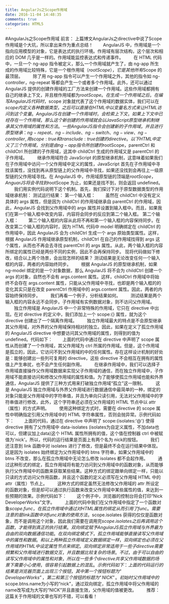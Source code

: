 ```yaml
---
title: AngularJs之Scope作用域
date: 2016-11-04 14:48:35
comments: true
categories: HTML5
---
```


#AngularJs之Scope作用域
前言：
上篇博文AngularJs之directive中说了Scope作用域是个大坑，所以拿出来作为重点总结！
　　AngularJS 中，作用域是一个指向应用模型的对象，它是表达式的执行环境。作用域有层次结构，这个层次和相应的 DOM 几乎是一样的。作用域能监控表达式和传递事件。
　　在 HTML 代码中，一旦一个 ng-app 指令被定义，那么一个作用域就产生了，由 ng-app 所生成的作用域比较特殊，它是一个根作用域（$rootScope），它是其他所有$Scope 的最顶层。
　　除了用 ng-app 指令可以产生一个作用域之外，其他的指令如 ng-controller，ng-repeat 等都会产生一个或者多个作用域。此外，还可以通过 AngularJS 提供的创建作用域的工厂方法来创建一个作用域。这些作用域都拥有自己的继承上下文，并且根作用域都为$rootScope。
　　在生成一个作用域之后，在编写 AngularJS 代码时，$scope 对象就代表了这个作用域的数据实体，我们可以在$scope 内定义各种数据类型，之后可以直接在 HTML 中以 {{变量名}} 方式来让 HTML 访问到这个变量。
　　AngularJS 在创建一个作用域时，会检索上下文，如果上下文中已经存在一个作用域，那么这个新创建的作用域就会以 JavaScript 原型继承机制继承其父作用域的属性和方法。
　　一些 AngularJS 指令会创建新的子作用域，并且进行原型继承： ng-repeat、ng-include、ng-switch、ng-view、ng-controller, 用 scope: true 和 transclude: true 创建的 directive。
　　以下 HTML 中定义了三个作用域，分别是由 ng-app 指令所创建的$rootScope，parentCtrl 和 childCtrl 所创建的子作用域，这其中 childCtrl 生成的作用域又是 parentCtrl 的子作用域。
　　继承作用域符合 JavaScript 的原型继承机制，这意味着如果我们在子作用域中访问一个父作用域中定义的属性，JavaScript 首先在子作用域中寻找该属性，没找到再从原型链上的父作用域中寻找，如果还没找到会再往上一级原型链的父作用域寻找。在 AngularJS 中，作用域原型链的顶端是$rootScope，AnguarJS 将会寻找到$rootScope 为止，如果还是找不到，则会返回 undefined。
　　我们用实例代码说明下这个机制。首先，我们探讨下对于原型数据类型的作用域继承机制：
测试运行结果：
第一个输入框：
　　虽然在 childCtrl 中没有定义具体的 args 属性，但是因为 childCtrl 的作用域继承自 parentCtrl 的作用域，因此，AngularJS 会找到父作用域中的 args 属性并设置到输入框中。而且，如果我们在第一个输入框中改变内容，内容将会同步的反应到第二个输入框。
第二个输入框：
　　第二个输入框的内容从此将不再和第一个输入框的内容保持同步。在改变第二个输入框的内容时，因为 HTML 代码中 model 明确绑定在 childCtrl 的作用域中，因此 AngularJS 会为 childCtrl 生成一个 args 原始类型属性。这样，根据 AngularJS 作用域继承原型机制，childCtrl 在自己的作用域找得到 args 这个属性，从而也不再会去寻找 parentCtrl 的 args 属性。从此，两个输入框的内容所绑定的属性已经是两份不同的实例，因此不会再保持同步。
现将代码做如下修改，结合以上两个场景，会出现怎样的结果？
测试结果是无论改变任何一个输入框的内容，两者的内容始终同步。
　　根据 AngularJS 的原型继承机制，如果 ng-model 绑定的是一个对象数据，那么 AngularJS 将不会为 childCtrl 创建一个 args 的对象，自然也不会有 args.content 属性。这样，childCtrl 作用域中将始终不会存在 args.content 属性，只能从父作用域中寻找，也即是两个输入框的的变化其实只是在改变 parentCtrl 作用域中的 args.content 属性。因此，两者的内容始终保持同步。
　　我们再看一个例子，分析结果如何。
　　测试结果是两个输入框的内容永远不会同步。子作用域有实例数据对象，则不访问父作用域。
　　独立作用域是 AngularJS 中一个非常特殊的作用域，它只在 directive 中出现。在对 directive 的定义中，我们添加上一个 scope:{} 属性，就为这个 directive 创建出了一个隔离作用域。
　　独立作用域最大的特点是不会原型继承其父作用域，对外界的父作用域保持相对的独立。因此，如果在定义了孤立作用域的 AngularJS directive 中想要访问其父作用域的属性，则得到的值为 undefined。代码如下：
　　上面的代码中通过在 directive 中声明了 scope 属性从而创建了一个作用域，其父作用域为 ctrl 所属的作用域。但是，这个作用域是孤立的，因此，它访问不到父作用域的中的任何属性。存在这样设计机制的好处是：能够创建出一些列可复用的 directive，这些 directive 不会相互在拥有的属性值上产生串扰，也不会产生任何副作用。
　　在继承作用域中，我们可以选择子作用域直接操作父作用域数据来实现父子作用域的通信，而在独立作用域中，子作用域不能直接访问和修改父作用域的属性和值。为了能够使孤立作用域也能和外界通信，AngularJS 提供了三种方式用来打破独立作用域“孤立”这一限制。
　　这是 AngularJS 独立作用域与外界父作用域进行数据通信中最简单的一种，绑定的对象只能是父作用域中的字符串值，并且为单向只读引用，无法对父作用域中的字符串值进行修改，此外，这个字符串还必须在父作用域的 HTML 节点中以 attr（属性）的方式声明。
　　使用这种绑定方式时，需要在 directive 的 scope 属性中明确指定引用父作用域中的 HTML 字符串属性，否则会抛异常。示例代码如下：
　　上面的代码，通过在 directive 中声明了 scope:{isolates:'@'} 使得 directive 拥有了父作用域中 data-isolates (isolates为自定义属性，不加data也可以，但建议加上data)这个 HTML 属性所拥有的值，这个值在控制器 ctrl 中被赋值为'nick'。所以，代码的运行结果是页面上有两个名为 nick的按钮。
　　我们还注意到 link 函数中对 isolates 进行了修改，但是最终不会在运行结果中体现。这是因为 isolates 始终绑定为父作用域中的 btns 字符串，如果父作用域中的 btns 不改变，那么在孤立作用域中无论怎么修改 isolates 都不会起作用。
　　通过这种形式的绑定，孤立作用域将有能力访问到父作用域中的函数对象，从而能够执行父作用域中的函数来获取某些结果。这种方式的绑定跟单向绑定一样，只能以只读的方式访问父作用函数，并且这个函数的定义必须写在父作用域 HTML 中的 attr（属性）节点上。
　　这种方式的绑定虽然无法修改父作用域的 attr 所设定的函数对象，但是却可以通过执行函数来改变父作用域中某些属性的值，来达到一些预期的效果。示例代码如下：
　　这个例子中，浏览器的控制台将会打印“Nick DeveloperWorks”文字。
　　上面的代码中我们在父作用域中指定了一个函数对象$scope.func，在孤立作用域中通过对 HTML 属性的绑定从而引用了 func。需要注意的是 link 函数中对 func 对象的使用方法，$scope.isolates 获得的仅仅是函数对象，而不是调用这个对象，因此我们需要在调用完$scope.isolates 之后再调用这个函数，才能得到真正的执行结果。
双向绑定赋予 AngularJS 孤立作用域与外界最为自由的双向数据通信功能。在双向绑定模式下，孤立作用域能够直接读写父作用域中的属性和数据。和以上两种孤立作用域定义数据绑定一样，双向绑定也必须在父作用域的 HTML 中设定属性节点来绑定。
双向绑定非常适用于一些子 directive 需要频繁和父作用域进行数据交互，并且数据比较复杂的场景。不过，由于可以自由的读写父作用域中的属性和对象，所以在一些多个 directive 共享父作用域数据的场景下需要小心使用，很容易引起数据上的混乱。
示例代码如下：
　　上面的代码运行的结果是浏览器页面上出现三个按钮，其中第一个按钮标题为“DeveloperWorks”，第二和第三个按钮的标题为“NICK”。
初始时父作用域中的$scope.btns.name为小写的“nick”，通过双向绑定，孤立作用域中将父作用域的 name改写成为大写的“NICK”并且直接生效，父作用域的值被更改。
　　推荐：这篇关于作用域的文章也写的不错，可以看看！
 

